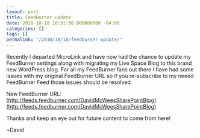 ```yaml
---
layout: post
title: FeedBurner Update
date: 2010-10-18 10:31:00.000000000 -04:00
categories: []
tags: []
permalink: "/2010/10/18/feedburner-update/"
---
```

Recently I departed MicroLink and have now had the chance to update my FeedBurner settings along with migrating my Live Space Blog to this brand new WordPress blog. For all my FeedBurner fans out there I have had some issues with my original FeedBurner URL so if you re-subscribe to my neeed FeedBurner Feed those issues should be resolved.
<!--more-->

New FeedBurner URL:  
[http://feeds.feedburner.com/DavidMcWeesSharePointBlog](http://feeds.feedburner.com/DavidMcWeesSharePointBlog)

Thanks and keep an eye out for future content to come from here!

~David

